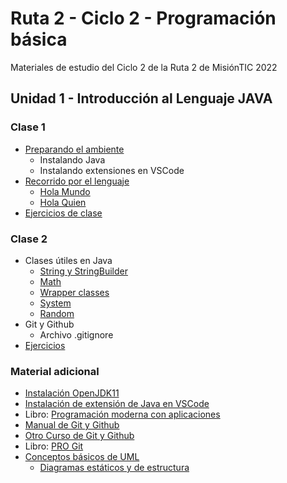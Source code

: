 # Ruta 2 - Ciclo 2 - Programación básica
Materiales de estudio del Ciclo 2 de la Ruta 2 de MisiónTIC 2022

## Unidad 1 - Introducción al Lenguaje JAVA
### Clase 1
* [Preparando el ambiente](clase01/preparando_ambiente.md)
  * Instalando Java
  * Instalando extensiones en VSCode 
* [Recorrido por el lenguaje](clase01/recorrido_java.md)
  * [Hola Mundo](clase01/ejemplos/HolaMundo.java)
  * [Hola Quien](clase01/ejemplos/HolaQuien.java)
* [Ejercicios de clase](clase01/ejercicios.md)

### Clase 2
* Clases útiles en Java
  * [String y StringBuilder](clase02/string.ipynb)
  * [Math](clase02/math.ipynb)
  * [Wrapper classes](clase02/wrapper.ipynb)
  * [System](clase02/system.ipynb)
  * [Random](clase02/random.ipynb)
* Git y Github
  * Archivo .gitignore
* [Ejercicios](clase02/ejercicios.md)

### Material adicional
* [Instalación OpenJDK11](https://youtu.be/0Wn0yWwK20Q)
* [Instalación de extensión de Java en VSCode](https://youtu.be/g6TMxG1xTzU)
* Libro: [Programación moderna con aplicaciones](https://repositorio.utp.edu.co/items/1f499459-b52b-4ce0-94fc-70e695c42515)
* [Manual de Git y Github](https://youtu.be/j8CSUPIB8mA?list=PLvimn1Ins-43-1sXQmGZPWLjNjPyGNi0R)
* [Otro Curso de Git y Github](https://youtu.be/ANF1X42_ae4?list=PLU8oAlHdN5BlyaPFiNQcV0xDqy0eR35aU)
* Libro: [PRO Git](https://imaster.academy/contenidos-tematicos/programacion/Unidad1/Libro_Pro_Git.pdf)
* [Conceptos básicos de UML](https://imaster.academy/contenidos-tematicos/programacion/Unidad1/08-Introducci%c3%b3nUML.pdf)
  * [Diagramas estáticos y de estructura](https://imaster.academy/contenidos-tematicos/programacion/Unidad1/09%20-%20UML%20esta%cc%81ticos%20o%20de%20estructura.pdf)
